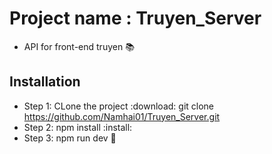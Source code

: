 # Project name : Truyen_Server

- API for front-end truyen :books:

## Installation

- Step 1: CLone the project :download:
  git clone https://github.com/Namhai01/Truyen_Server.git
- Step 2: npm install :install:
- Step 3: npm run dev :rocket:
